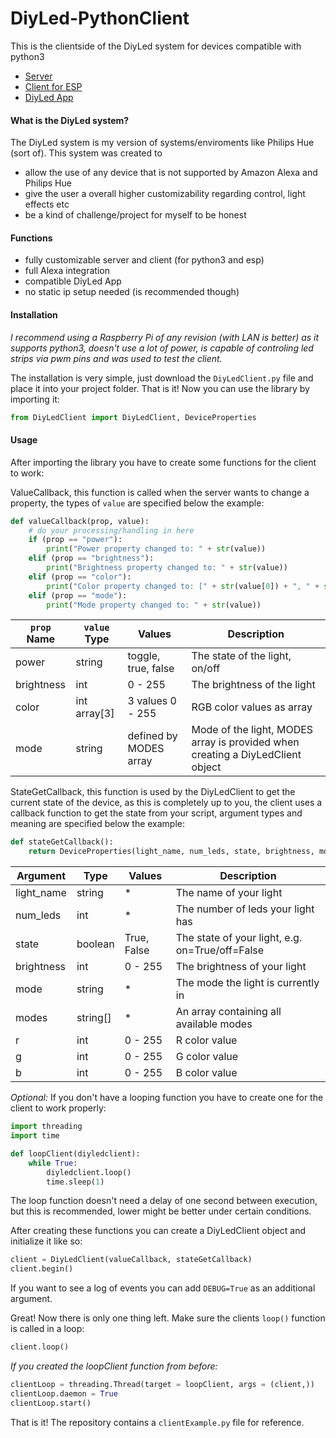 # DiyLed-PythonClient
This is the clientside of the DiyLed system for devices compatible with python3

* [Server]()
* [Client for ESP]()
* [DiyLed App]()

#### What is the DiyLed system?
The DiyLed system is my version of systems/enviroments like Philips Hue (sort of). This system was created to

* allow the use of any device that is not supported by Amazon Alexa and Philips Hue
* give the user a overall higher customizability regarding control, light effects etc
* be a kind of challenge/project for myself to be honest

#### Functions
* fully customizable server and client (for python3 and esp)
* full Alexa integration
* compatible DiyLed App
* no static ip setup needed (is recommended though)

#### Installation
*I recommend using a Raspberry Pi of any revision (with LAN is better) as it supports python3, doesn't use a lot of power, is capable of controling led strips via pwm pins and was used to test the client.*

The installation is very simple, just download the `DiyLedClient.py` file and place it into your project folder.
That is it! Now you can use the library by importing it:
```python
from DiyLedClient import DiyLedClient, DeviceProperties
```

#### Usage
After importing the library you have to create some functions for the client to work:

ValueCallback, this function is called when the server wants to change a property, the types of `value` are specified below the example:
```python
def valueCallback(prop, value):
	# do your processing/handling in here
	if (prop == "power"):
		print("Power property changed to: " + str(value))
	elif (prop == "brightness"):
		print("Brightness property changed to: " + str(value))
	elif (prop == "color"):
		print("Color property changed to: [" + str(value[0]) + ", " + str(value[1]) + ", " + str(value[2]) + "]")
	elif (prop == "mode"):
		print("Mode property changed to: " + str(value))
```
`prop` Name | `value` Type | Values | Description
--- | --- | --- | ---
power | string | toggle, true, false | The state of the light, on/off
brightness | int | 0 - 255 | The brightness of the light
color | int array[3] | 3 values 0 - 255 | RGB color values as array
mode | string | defined by MODES array | Mode of the light, MODES array is provided when creating a DiyLedClient object



StateGetCallback, this function is used by the DiyLedClient to get the current state of the device, as this is completely up to you, the client uses a callback function to get the state from your script, argument types and meaning are specified below the example:
```python
def stateGetCallback():
	return DeviceProperties(light_name, num_leds, state, brightness, mode, modes, r, g, b)
```
Argument | Type | Values | Description
--- | --- | --- | ---
light_name | string | * | The name of your light
num_leds | int | * | The number of leds your light has
state | boolean | True, False | The state of your light, e.g. on=True/off=False
brightness | int | 0 - 255 | The brightness of your light
mode | string | * | The mode the light is currently in
modes | string[] | * | An array containing all available modes
r | int | 0 - 255 | R color value
g | int | 0 - 255 | G color value
b | int | 0 - 255 | B color value



*Optional:* If you don't have a looping function you have to create one for the client to work properly:
```python
import threading
import time

def loopClient(diyledclient):
	while True:
		diyledclient.loop()
		time.sleep(1)
```
The loop function doesn't need a delay of one second between execution, but this is recommended, lower might be better under certain conditions.

After creating these functions you can create a DiyLedClient object and initialize it like so:
```python
client = DiyLedClient(valueCallback, stateGetCallback)
client.begin()
```
If you want to see a log of events you can add `DEBUG=True` as an additional argument.

Great! Now there is only one thing left. Make sure the clients `loop()` function is called in a loop:
```python
client.loop()
```
*If you created the loopClient function from before:*
```python
clientLoop = threading.Thread(target = loopClient, args = (client,))
clientLoop.daemon = True
clientLoop.start()
```

That is it! The repository contains a `clientExample.py` file for reference.
